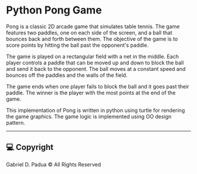 # Python Pong Game


Pong is a classic 2D arcade game that simulates table tennis. The game features two paddles, one on each side of the screen, and a ball that bounces back and forth between them. The objective of the game is to score points by hitting the ball past the opponent's paddle.

The game is played on a rectangular field with a net in the middle. Each player controls a paddle that can be moved up and down to block the ball and send it back to the opponent. The ball moves at a constant speed and bounces off the paddles and the walls of the field.

The game ends when one player fails to block the ball and it goes past their paddle. The winner is the player with the most points at the end of the game.

This implementation of Pong is written in python using turtle for rendering the game graphics. The game logic is implemented using OO design pattern.


---

## :computer: Copyright

Gabriel D. Padua &copy; All Rights Reserved

